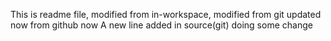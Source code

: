 This is readme file, modified from in-workspace, modified from git updated now from github now
A new line added in source(git)
doing some change 
